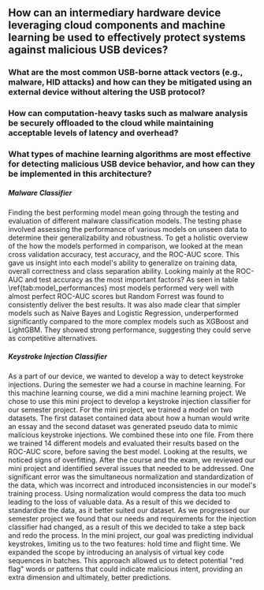 ## **How can an intermediary hardware device leveraging cloud components and machine learning be used to effectively protect systems against malicious USB devices?**

### What are the most common USB-borne attack vectors (e.g., malware, HID attacks) and how can they be mitigated using an external device without altering the USB protocol?

### How can computation-heavy tasks such as malware analysis be securely offloaded to the cloud while maintaining acceptable levels of latency and overhead? 

### What types of machine learning algorithms are most effective for detecting malicious USB device behavior, and how can they be implemented in this architecture?
##### Malware Classifier
Finding the best performing model mean going through the testing and evaluation of different malware classification models. The testing phase involved assessing the performance of various models on unseen data to determine their generalizability and robustness. To get a holistic overview of the how the models performed in comparison, we looked at the mean cross validation accuracy, test accuracy, and the ROC-AUC score. This gave us insight into each model's ability to generalize on training data, overall correctness and class separation ability. Looking mainly at the ROC-AUC and test accuracy as the most important factors? 
As seen in table \ref{tab:model_performances} most models performed very well with almost perfect ROC-AUC scores but Random Forrest was found to consistently deliver the best results. It was also made clear that simpler models such as Naive Bayes and Logistic Regression, underperformed significantly compared to the more complex models such as XGBoost and LightGBM. They showed strong performance, suggesting they could serve as competitive alternatives. 

##### Keystroke Injection Classifier
As a part of our device, we wanted to develop a way to detect keystroke injections. 
During the semester we had a course in machine learning. For this machine learning course, we did a mini machine learning project. We chose to use this mini project to develop a keystroke injection classifier for our semester project. 
For the mini project, we trained a model on two datasets. The first dataset contained data about how a human would write an essay and the second dataset was generated pseudo data to mimic malicious keystroke injections. We combined these into one file. From there we trained 14 different models and evaluated their results based on the ROC-AUC score, before saving the best model. Looking at the results, we noticed signs of overfitting. After the course and the exam, we reviewed our mini project and identified several issues that needed to be addressed. One significant error was the simultaneous normalization and standardization of the data, which was incorrect and introduced inconsistencies in our model's training process. Using normalization would compress the data too much leading to the loss of valuable data. As a result of this we decided to standardize the data, as it better suited our dataset. 
As we progressed our semester project we found that our needs and requirements for the injection classifier had changed, as a result of this we decided to take a step back and redo the process. 
In the mini project, our goal was predicting individual keystrokes, limiting us to the two features: hold time and flight time. We expanded the scope by introducing an analysis of virtual key code sequences in batches. This approach allowed us to detect potential "red flag" words or patterns that could indicate malicious intent, providing an extra dimension and ultimately, better predictions.